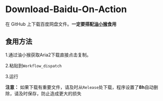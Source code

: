 # Download-Baidu-On-Action
在 GitHub 上下载百度网盘文件。**一定要搭配[油小猴](https://baiduyun.wiki)食用**

## 食用方法
1.通过油小猴获取Aria2下载直接点击复制。


2.粘贴到``Workflow_dispatch``

3.运行

**注意：**
如果下载有重要文件，请及时从``Release``处下载，程序设置了**8h**自动删除，请及时保存，防止造成更大的损失
